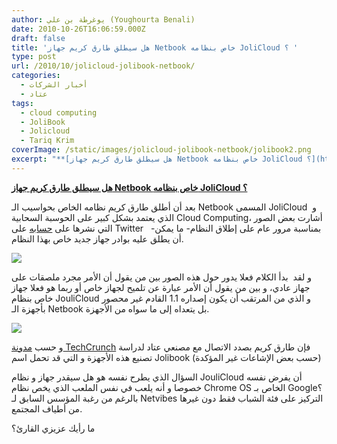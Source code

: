 ```yaml
---
author: يوغرطة بن علي (Youghourta Benali)
date: 2010-10-26T16:06:59.000Z
draft: false
title: 'هل سيطلق طارق كريم جهاز Netbook خاص بنظامه JoliCloud ؟ '
type: post
url: /2010/10/jolicloud-jolibook-netbook/
categories:
  - أخبار الشركات
  - عتاد
tags:
  - cloud computing
  - JoliBook
  - Jolicloud
  - Tariq Krim
coverImage: /static/images/jolicloud-jolibook-netbook/jolibook2.png
excerpt: "**[هل سيطلق طارق كريم جهاز Netbook خاص بنظامه JoliCloud ؟](https://www.it-scoop.com/2010/10/jolicloud-jolibook-netbook/)**\n\nبعد أن أطلق طارق كريم نظامه الخاص بحواسيب الـ Netbook المسمى JoliCloud \_و الذي يعتمد بشكل كبير على الحوسبة السحابية Cloud Computing، أشارت بعض الصور التي نشرها على [حسابه](http://twitter.com/#!/tariqkrim) على Twitter"
---
```

**[هل سيطلق طارق كريم جهاز Netbook خاص بنظامه JoliCloud ؟](https://www.it-scoop.com/2010/10/jolicloud-jolibook-netbook/)**

بعد أن أطلق طارق كريم نظامه الخاص بحواسيب الـ Netbook المسمى JoliCloud  و الذي يعتمد بشكل كبير على الحوسبة السحابية Cloud Computing، أشارت بعض الصور التي نشرها على [حسابه](http://twitter.com/#!/tariqkrim) على Twitter   -بمناسبة مرور عام على إطلاق النظام- ما يمكن أن يطلق عليه بوادر جهاز جديد خاص بهذا النظام.

![](/static/images/jolicloud-jolibook-netbook/jolibook2.png)

و لقد  بدأ الكلام فعلا يدور حول هذه الصور بين من يقول أن الأمر مجرد ملصقات على جهاز عادي، و بين من يقول أن الأمر عبارة عن تلميح لجهاز خاص أو ربما هو فعلا جهاز خاص بنظام JouliCloud و الذي من المرتقب أن يكون إصداره 1.1 القادم غير محصور بأجهزة الـ Netbook بل يتعداه إلى ما سواه من الأجهزة.

![](/static/images/jolicloud-jolibook-netbook/joli-netbook.jpg)

و حسب [مدونة TechCrunch](http://techcrunch.com/2010/10/25/jolicloud-netbook/) فإن طارق كريم بصدد الاتصال مع مصنعي عتاد لدراسة تصنيع هذه الأجهزة و التي قد تحمل اسم Jolibook (حسب بعض الإشاعات غير المؤكدة)

السؤال الذي يطرح نفسه هو هل سيقدر جهاز و نظام JouliCloud أن يفرض نفسه خصوصا و أنه يلعب في نفس الملعب الذي يخص نظام Chrome OS الخاص بـ Google؟ بالرغم من رغبة المؤسس السابق لـ Netvibes التركيز على فئة الشباب فقط دون غيرها من أطياف المجتمع.

ما رأيك عزيزي القارئ؟
